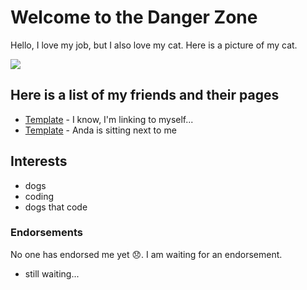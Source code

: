 # Welcome to the Danger Zone

Hello, I love my job, but I also love my cat. Here is a picture of my cat.

![](https://goo.gl/images/io8gvu)

## Here is a list of my friends and their pages

* [Template](/data-fellowship-git/rob) - I know, I'm linking to myself...
* [Template](/data-fellowship-git/anda) - Anda is sitting next to me

## Interests

* dogs
* coding
* dogs that code

### Endorsements

No one has endorsed me yet 😞. I am waiting for an endorsement.

* still waiting...
